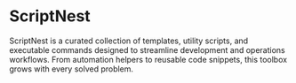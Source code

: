 # ScriptNest
ScriptNest is a curated collection of templates, utility scripts, and executable commands designed to streamline development and operations workflows. From automation helpers to reusable code snippets, this toolbox grows with every solved problem.
